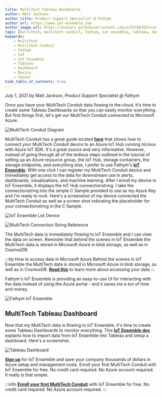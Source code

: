 ```yaml
---
title: MultiTech Tableau Dashboards
author: Matt Jackson
author_title: Product Support Specialist @ Fathym
author_url: https://www.iot-ensemble.com
author_image_url: https://avatars.githubusercontent.com/u/55766355?v=4
tags: [multitech, multitech conduit, fathym, iot ensemble, tableau, dashboard, devices, sensors]
keywords:
    - MultiTech
    - MultiTech Conduit
    - Fathym
    - IoT
    - IoT Ensemble
    - Tableau
    - Dashboard
    - Device
    - Sensor
hide_table_of_contents: true
---
```


July 1, 2021 by Matt Jackson, _Product Support Specialist @ Fathym_

Once you have your MultiTech Conduit data flowing to the cloud, it's time to create some Tableau Dashboards so that you can easily monitor everything. But first things first, let's get our MultiTech Conduit connected to Microsoft Azure.

![MultiTech Conduit Diagram](https://www.iot-ensemble.com/img/screenshots/MT_Conduit_Schematic_Diagram.png)

MultiTech Conduit has a great guide located **[here](https://github.com/Azure/azure-iot-device-ecosystem/blob/master/get_started/mlinux-multiconnect-conduit-c.md)** that shows how to connect your MultiTech Conduit device to an Azure IoT Hub running mLinux with Azure IoT SDK.  It's a great source and very informative. However, instead of going through all of the tedious steps outlined in the tutorial of setting up an Azure resource group, the IoT Hub, storage containers, the storage endpoints, and everything else, I prefer to use Fathym's **[IoT Ensemble](https://www.iot-ensemble.com)**. With one click I can register my MultiTech Conduit device and immediately get access to the data for downstream use in alerts, dashboards, visualizations, and machine learning. After I enroll my device in IoT Ensemble, it displays the IoT Hub connectionstring. I take the connectionstring into the simple C Sample provided to use as my Azure Key and I'm ready to rock. Here's a screenshot of my device connected the MultiTech Conduit as well as a screen shot indicating the placeholder for your connectionstring in the C Sample.

![IoT Ensemble List Device](https://www.iot-ensemble.com/img/screenshots/MultiTech-Connected-Devices.png)

![MultiTech Connection String Reference](https://www.iot-ensemble.com/img/screenshots/MultiTech-Connectionstring-Reference.png)

The MultiTech data is immediately flowing to IoT Ensemble and I can view the data on screen. Reminder that behind the scenes in IoT Ensemble the MultiTech data is stored in Microsoft Azure in blob storage, as well as in CosmosDB. 

:::tip How to access data in Microsoft Azure
Behind the scenes in IoT Ensemble the MultiTech data is stored in Microsoft Azure in blob storage, as well as in CosmosDB. **[Read this](https://www.iot-ensemble.com/docs/getting-started/connecting-downstream)** to learn more about accessing your data
:::

Fathym's IoT Ensemble is providing an easy-to-use UI for interacting with the data instead of using the Azure portal - and it saves me a ton of time and money.

![Fathym IoT Ensemble](https://www.iot-ensemble.com/img/screenshots/MultiTech-Dashboard.png)

## MultiTech Tableau Dashboard

Now that my MultiTech data is flowing to IoT Ensemble, it's time to create some Tableau Dashboards to monitor everything. This **[IoT Ensemble doc](https://www.iot-ensemble.com/docs/devs/storage/tableau)** explains how to import data from IoT Ensemble into Tableau and setup a dashboard. Here's a screenshot.

![Tableau Dashboard](https://www.iot-ensemble.com/img/screenshots/MultiTech-Tableau-Dashboard.png)

**[Sign up](https://www.iot-ensemble.com/dashboard)** for IoT Ensemble and save your company thousands of dollars in Azure setup and management costs. Enroll your first MultiTech Conduit with IoT Ensemble for free. No credit card required. No Azure account required. It really is that simple.

:::info
**[Enroll your first MultiTech Conduit](https://www.iot-ensemble.com/dashboard)** with IoT Ensemble for free.
No credit card required.
No Azure account required.
:::
